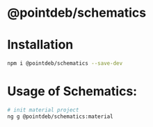 # @pointdeb/schematics

# Installation 
```bash
npm i @pointdeb/schematics --save-dev
```

# Usage of Schematics:
```bash
# init material project
ng g @pointdeb/schematics:material
```
